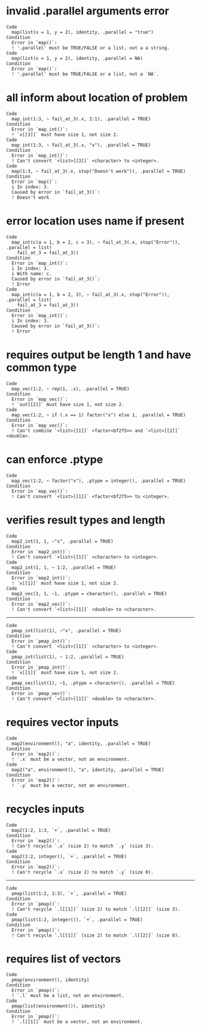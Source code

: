 # invalid .parallel arguments error

    Code
      map(list(x = 1, y = 2), identity, .parallel = "true")
    Condition
      Error in `map()`:
      ! '.parallel' must be TRUE/FALSE or a list, not a a string.
    Code
      map(list(x = 1, y = 2), identity, .parallel = NA)
    Condition
      Error in `map()`:
      ! '.parallel' must be TRUE/FALSE or a list, not a `NA`.

# all inform about location of problem

    Code
      map_int(1:3, ~ fail_at_3(.x, 2:1), .parallel = TRUE)
    Condition
      Error in `map_int()`:
      ! `x[[3]]` must have size 1, not size 2.
    Code
      map_int(1:3, ~ fail_at_3(.x, "x"), .parallel = TRUE)
    Condition
      Error in `map_int()`:
      ! Can't convert `<list>[[3]]` <character> to <integer>.
    Code
      map(1:3, ~ fail_at_3(.x, stop("Doesn't work")), .parallel = TRUE)
    Condition
      Error in `map()`:
      i In index: 3.
      Caused by error in `fail_at_3()`:
      ! Doesn't work

# error location uses name if present

    Code
      map_int(c(a = 1, b = 2, c = 3), ~ fail_at_3(.x, stop("Error")), .parallel = list(
        fail_at_3 = fail_at_3))
    Condition
      Error in `map_int()`:
      i In index: 3.
      i With name: c.
      Caused by error in `fail_at_3()`:
      ! Error
    Code
      map_int(c(a = 1, b = 2, 3), ~ fail_at_3(.x, stop("Error")), .parallel = list(
        fail_at_3 = fail_at_3))
    Condition
      Error in `map_int()`:
      i In index: 3.
      Caused by error in `fail_at_3()`:
      ! Error

# requires output be length 1 and have common type

    Code
      map_vec(1:2, ~ rep(1, .x), .parallel = TRUE)
    Condition
      Error in `map_vec()`:
      ! `out[[2]]` must have size 1, not size 2.
    Code
      map_vec(1:2, ~ if (.x == 1) factor("x") else 1, .parallel = TRUE)
    Condition
      Error in `map_vec()`:
      ! Can't combine `<list>[[1]]` <factor<bf275>> and `<list>[[2]]` <double>.

# can enforce .ptype

    Code
      map_vec(1:2, ~ factor("x"), .ptype = integer(), .parallel = TRUE)
    Condition
      Error in `map_vec()`:
      ! Can't convert `<list>[[1]]` <factor<bf275>> to <integer>.

# verifies result types and length

    Code
      map2_int(1, 1, ~"x", .parallel = TRUE)
    Condition
      Error in `map2_int()`:
      ! Can't convert `<list>[[1]]` <character> to <integer>.
    Code
      map2_int(1, 1, ~ 1:2, .parallel = TRUE)
    Condition
      Error in `map2_int()`:
      ! `x[[1]]` must have size 1, not size 2.
    Code
      map2_vec(1, 1, ~1, .ptype = character(), .parallel = TRUE)
    Condition
      Error in `map2_vec()`:
      ! Can't convert `<list>[[1]]` <double> to <character>.

---

    Code
      pmap_int(list(1), ~"x", .parallel = TRUE)
    Condition
      Error in `pmap_int()`:
      ! Can't convert `<list>[[1]]` <character> to <integer>.
    Code
      pmap_int(list(1), ~ 1:2, .parallel = TRUE)
    Condition
      Error in `pmap_int()`:
      ! `x[[1]]` must have size 1, not size 2.
    Code
      pmap_vec(list(1), ~1, .ptype = character(), .parallel = TRUE)
    Condition
      Error in `pmap_vec()`:
      ! Can't convert `<list>[[1]]` <double> to <character>.

# requires vector inputs

    Code
      map2(environment(), "a", identity, .parallel = TRUE)
    Condition
      Error in `map2()`:
      ! `.x` must be a vector, not an environment.
    Code
      map2("a", environment(), "a", identity, .parallel = TRUE)
    Condition
      Error in `map2()`:
      ! `.y` must be a vector, not an environment.

# recycles inputs

    Code
      map2(1:2, 1:3, `+`, .parallel = TRUE)
    Condition
      Error in `map2()`:
      ! Can't recycle `.x` (size 2) to match `.y` (size 3).
    Code
      map2(1:2, integer(), `+`, .parallel = TRUE)
    Condition
      Error in `map2()`:
      ! Can't recycle `.x` (size 2) to match `.y` (size 0).

---

    Code
      pmap(list(1:2, 1:3), `+`, .parallel = TRUE)
    Condition
      Error in `pmap()`:
      ! Can't recycle `.l[[1]]` (size 2) to match `.l[[2]]` (size 3).
    Code
      pmap(list(1:2, integer()), `+`, .parallel = TRUE)
    Condition
      Error in `pmap()`:
      ! Can't recycle `.l[[1]]` (size 2) to match `.l[[2]]` (size 0).

# requires list of vectors

    Code
      pmap(environment(), identity)
    Condition
      Error in `pmap()`:
      ! `.l` must be a list, not an environment.
    Code
      pmap(list(environment()), identity)
    Condition
      Error in `pmap()`:
      ! `.l[[1]]` must be a vector, not an environment.

